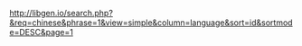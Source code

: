http://libgen.io/search.php?&req=chinese&phrase=1&view=simple&column=language&sort=id&sortmode=DESC&page=1
